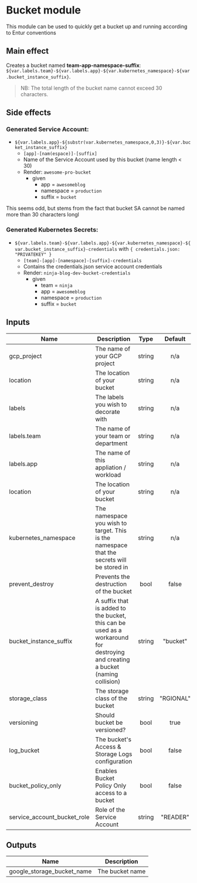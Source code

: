 # Bucket module

This module can be used to quickly get a bucket up and running according to Entur conventions

## Main effect

Creates a bucket named **team-app-namespace-suffix**: `${var.labels.team}-${var.labels.app}-${var.kubernetes_namespace}-${var.bucket_instance_suffix}`.

> NB: The total length of the bucket name cannot exceed 30 characters.

## Side effects

### Generated Service Account:

- `${var.labels.app}-${substr(var.kubernetes_namespace,0,3)}-${var.bucket_instance_suffix}`
  - `[app]-[nam(espace)]-[suffix]`
  - Name of the Service Account used by this bucket (name length < 30)
  - Render: `awesome-pro-bucket`
    - given
      - app = `awesomeblog`
      - namespace = `production`
      - suffix = `bucket`

This seems odd, but stems from the fact that bucket SA cannot be named more than 30 characters longl

### Generated Kubernetes Secrets:

- `${var.labels.team}-${var.labels.app}-${var.kubernetes_namespace}-${var.bucket_instance_suffix}-credentials` with `{ credentials.json: "PRIVATEKEY" }`
  - `[team]-[app]-[namespace]-[suffix]-credentials`
  - Contains the credentials.json service account credentials
  - Render: `ninja-blog-dev-bucket-credentials`
    - given
      - team = `ninja`
      - app = `awesomeblog`
      - namespace = `production`
      - suffix = `bucket`

## Inputs

| Name | Description | Type | Default | Required |
|------|-------------|:----:|:-----:|:-----:|
| gcp_project | The name of your GCP project | string | n/a | yes |
| location | The location of your bucket | string | n/a | yes |
| labels | The labels you wish to decorate with | string | n/a | yes |
| labels.team | The name of your team or department | string | n/a | yes |
| labels.app | The name of this appliation / workload | string | n/a | yes |
| location | The location of your bucket | string | n/a | yes |
| kubernetes_namespace | The namespace you wish to target. This is the namespace that the secrets will be stored in | string | n/a | yes |
| prevent_destroy | Prevents the destruction of the bucket | bool | false | no |
| bucket_instance_suffix | A suffix that is added to the bucket, this can be used as a workaround for destroying and creating a bucket (naming collision) | string | "bucket" | no |
| storage_class | The storage class of the bucket | string | "RGIONAL" | no |
| versioning | Should bucket be versioned? | bool | true | no |
| log_bucket | The bucket's Access & Storage Logs configuration | bool | false | no |
| bucket_policy_only | Enables Bucket Policy Only access to a bucket | bool | false | no |
| service_account_bucket_role | Role of the Service Account | string | "READER" | no |

## Outputs

| Name | Description |
|------|-------------|
| google_storage_bucket_name | The bucket name |